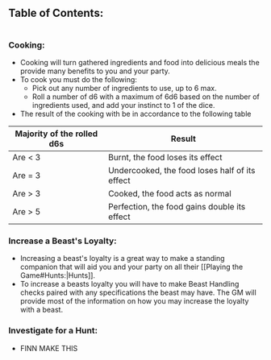## Table of Contents:
```table-of-contents
```
### Cooking:
- Cooking will turn gathered ingredients and food into delicious meals the provide many benefits to you and your party. 
- To cook you must do the following:
	- Pick out any number of ingredients to use, up to 6 max. 
	- Roll a number of d6 with a maximum of 6d6 based on the number of ingredients used, and add your instinct to 1 of the dice. 
- The result of the cooking with be in accordance to the following table

| Majority of the rolled d6s | Result                                         |
| -------------------------- | ---------------------------------------------- |
| Are < 3                    | Burnt, the food loses its effect               |
| Are = 3                    | Undercooked, the food loses half of its effect |
| Are > 3                    | Cooked, the food acts as normal                |
| Are > 5                    | Perfection, the food gains double its effect   |
### Increase a Beast's Loyalty:
- Increasing a beast's loyalty is a great way to make a standing companion that will aid you and your party on all their [[Playing the Game#Hunts:|Hunts]]. 
- To increase a beasts loyalty you will have to make Beast Handling checks paired with any specifications the beast may have. The GM will provide most of the information on how you may increase the loyalty with a beast.
### Investigate for a Hunt:
- FINN MAKE THIS